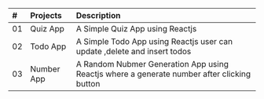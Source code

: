 | #   | Projects          | Description                                                                                                                  |
| :-- | :------------- | :--------------------------------------------------------------------------------------------------------------------------- |
| 01  | Quiz App      | A Simple Quiz App using Reactjs                                 
| 02  | Todo App      | A Simple Todo App using Reactjs user can update ,delete and insert todos   
| 03  | Number App      | A Random Nubmer Generation App using Reactjs where a generate number after clicking button 
